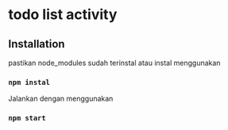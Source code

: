# todo list activity

## Installation

pastikan node_modules sudah terinstal atau instal menggunakan

### `npm instal`

Jalankan dengan menggunakan

### `npm start`
